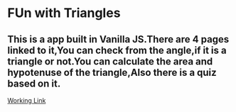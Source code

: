 # FUn with Triangles

## This is a app built in Vanilla JS.There are 4 pages linked to it,You can check from the angle,if it is a triangle or not.You can calculate the area and hypotenuse of the triangle,Also there is a quiz based on it.

[Working Link](https://marktwelvefunwithtriangles.netlify.app/)
